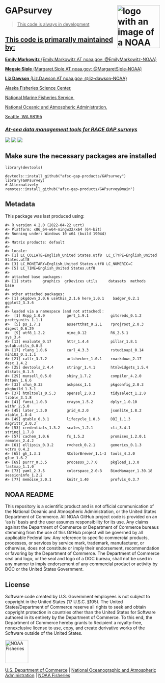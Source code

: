 <!-- README.md is generated from README.Rmd. Please edit that file -->

# GAPsurvey <a href={https://afsc-gap-products.github.io/GAPsurvey}><img src="man/figures/logo.png" align="right" width=139 height=139 alt="logo with an image of a NOAA Fisheries report" />

> This code is always in development

## This code is primarally maintained by:

**Emily Markowitz** (Emily.Markowitz AT noaa.gov; @EmilyMarkowitz-NOAA)

**Megsie Siple** (Margaret.Siple AT noaa.gov; @MargaretSiple-NOAA)

**Liz Dawson** (Liz.Dawson AT noaa.gov; @liz-dawson-NOAA)

Alaska Fisheries Science Center,

National Marine Fisheries Service,

National Oceanic and Atmospheric Administration,

Seattle, WA 98195

### *At-sea data management tools for RACE GAP surveys*

[![](https://img.shields.io/badge/devel%20version-2022.10.01-blue.svg)](https://github.com/afsc-gap-products/GAPsurvey)
[![](https://img.shields.io/badge/lifecycle-maturing-blue.svg)](https://lifecycle.r-lib.org/articles/stages.html#maturing)
[![](https://img.shields.io/github/last-commit/afsc-gap-products/GAPsurvey.svg)](https://github.com/afsc-gap-products/GAPsurvey/commits/main)

## Make sure the necessary packages are installed

    library(devtools)

    devtools::install_github("afsc-gap-products/GAPsurvey")
    library(GAPsurvey)
    # Alternatively
    remotes::install_github("afsc-gap-products/GAPsurvey@main")

## Metadata

This package was last produced using:

    #> R version 4.2.0 (2022-04-22 ucrt)
    #> Platform: x86_64-w64-mingw32/x64 (64-bit)
    #> Running under: Windows 10 x64 (build 19044)
    #> 
    #> Matrix products: default
    #> 
    #> locale:
    #> [1] LC_COLLATE=English_United States.utf8  LC_CTYPE=English_United States.utf8   
    #> [3] LC_MONETARY=English_United States.utf8 LC_NUMERIC=C                          
    #> [5] LC_TIME=English_United States.utf8    
    #> 
    #> attached base packages:
    #> [1] stats     graphics  grDevices utils     datasets  methods   base     
    #> 
    #> other attached packages:
    #> [1] pkgdown_2.0.6 usethis_2.1.6 here_1.0.1    badger_0.2.1  ggplot2_3.3.6
    #> 
    #> loaded via a namespace (and not attached):
    #>  [1] Rcpp_1.0.9          gert_1.9.1          gitcreds_0.1.2      prettyunits_1.1.1  
    #>  [5] ps_1.7.1            assertthat_0.2.1    rprojroot_2.0.3     digest_0.6.29      
    #>  [9] utf8_1.2.2          mime_0.12           R6_2.5.1            sys_3.4            
    #> [13] evaluate_0.17       httr_1.4.4          pillar_1.8.1        yulab.utils_0.0.5  
    #> [17] rlang_1.0.6         curl_4.3.3          rstudioapi_0.14     miniUI_0.1.1.1     
    #> [21] callr_3.7.2         urlchecker_1.0.1    rmarkdown_2.17      desc_1.4.2         
    #> [25] devtools_2.4.4      stringr_1.4.1       htmlwidgets_1.5.4   dlstats_0.1.5      
    #> [29] munsell_0.5.0       shiny_1.7.2         compiler_4.2.0      httpuv_1.6.6       
    #> [33] xfun_0.33           askpass_1.1         pkgconfig_2.0.3     pkgbuild_1.3.1     
    #> [37] htmltools_0.5.3     openssl_2.0.3       tidyselect_1.2.0    tibble_3.1.8       
    #> [41] fansi_1.0.3         crayon_1.5.2        dplyr_1.0.10        withr_2.5.0        
    #> [45] later_1.3.0         grid_4.2.0          jsonlite_1.8.2      xtable_1.8-4       
    #> [49] gtable_0.3.1        lifecycle_1.0.3     DBI_1.1.3           magrittr_2.0.3     
    #> [53] credentials_1.3.2   scales_1.2.1        cli_3.4.1           stringi_1.7.8      
    #> [57] cachem_1.0.6        fs_1.5.2            promises_1.2.0.1    remotes_2.4.2      
    #> [61] ellipsis_0.3.2      rvcheck_0.2.1       generics_0.1.3      vctrs_0.4.2        
    #> [65] gh_1.3.1            RColorBrewer_1.1-3  tools_4.2.0         glue_1.6.2         
    #> [69] purrr_0.3.5         processx_3.7.0      pkgload_1.3.0       fastmap_1.1.0      
    #> [73] yaml_2.3.5          colorspace_2.0-3    BiocManager_1.30.18 sessioninfo_1.2.2  
    #> [77] memoise_2.0.1       knitr_1.40          profvis_0.3.7

## NOAA README

This repository is a scientific product and is not official
communication of the National Oceanic and Atmospheric Administration, or
the United States Department of Commerce. All NOAA GitHub project code
is provided on an ‘as is’ basis and the user assumes responsibility for
its use. Any claims against the Department of Commerce or Department of
Commerce bureaus stemming from the use of this GitHub project will be
governed by all applicable Federal law. Any reference to specific
commercial products, processes, or services by service mark, trademark,
manufacturer, or otherwise, does not constitute or imply their
endorsement, recommendation or favoring by the Department of Commerce.
The Department of Commerce seal and logo, or the seal and logo of a DOC
bureau, shall not be used in any manner to imply endorsement of any
commercial product or activity by DOC or the United States Government.

## License

Software code created by U.S. Government employees is not subject to
copyright in the United States (17 U.S.C. §105). The United
States/Department of Commerce reserve all rights to seek and obtain
copyright protection in countries other than the United States for
Software authored in its entirety by the Department of Commerce. To this
end, the Department of Commerce hereby grants to Recipient a
royalty-free, nonexclusive license to use, copy, and create derivative
works of the Software outside of the United States.

<img src="https://raw.githubusercontent.com/nmfs-general-modeling-tools/nmfspalette/main/man/figures/noaa-fisheries-rgb-2line-horizontal-small.png" height="75" alt="NOAA Fisheries">

[U.S. Department of Commerce](https://www.commerce.gov/) | [National
Oceanographic and Atmospheric Administration](https://www.noaa.gov) |
[NOAA Fisheries](https://www.fisheries.noaa.gov/)
